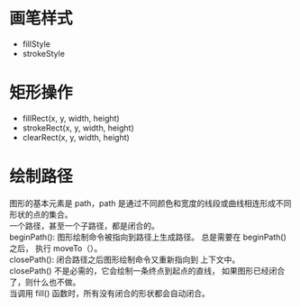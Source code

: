 
# 画笔样式
* fillStyle
* strokeStyle



# 矩形操作
* fillRect(x, y, width, height)  
* strokeRect(x, y, width, height)  
* clearRect(x, y, width, height)  


# 绘制路径
图形的基本元素是 path，path 是通过不同颜色和宽度的线段或曲线相连形成不同形状的点的集合。  
一个路径，甚至一个子路径，都是闭合的。  
beginPath(): 图形绘制命令被指向到路径上生成路径。 总是需要在 beginPath() 之后， 执行 moveTo（）。    
closePath(): 闭合路径之后图形绘制命令又重新指向到 上下文中。  
closePath() 不是必需的，它会绘制一条终点到起点的直线， 如果图形已经闭合了，则什么也不做。  
当调用 fill() 函数时，所有没有闭合的形状都会自动闭合。






